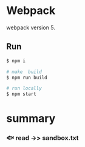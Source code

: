 # Webpack

webpack version 5.

## Run

```python
$ npm i

# make  build
$ npm run build

# run locally
$ npm start

```

# summary

### 🐟 read ->> sandbox.txt
